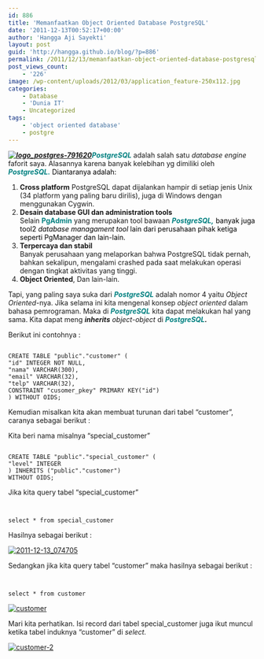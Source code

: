 ```yaml
---
id: 886
title: 'Memanfaatkan Object Oriented Database PostgreSQL'
date: '2011-12-13T00:52:17+00:00'
author: 'Hangga Aji Sayekti'
layout: post
guid: 'http://hangga.github.io/blog/?p=886'
permalink: /2011/12/13/memanfaatkan-object-oriented-database-postgresql/
post_views_count:
    - '226'
image: /wp-content/uploads/2012/03/application_feature-250x112.jpg
categories:
    - Database
    - 'Dunia IT'
    - Uncategorized
tags:
    - 'object oriented database'
    - postgre
---
```


<span style="color: #008080;">***[![](http://hangga.github.io/blog/wp-content/uploads/2011/12/logo_postgres-791620-300x237.png "logo_postgres-791620")](http://hangga.github.io/blog/wp-content/uploads/2011/12/logo_postgres-791620.png)PostgreSQL***</span> adalah salah satu *database engine* faforit saya. Alasannya karena banyak kelebihan yg dimiliki oleh <span style="color: #008080;">***PostgreSQL.*** <span style="color: #000000;">Diantaranya adalah:</span></span>

1. **Cross platform** PostgreSQL dapat dijalankan hampir di setiap jenis Unix (34 platform yang paling baru dirilis), juga di Windows dengan menggunakan Cygwin.
2. **Desain database GUI dan administration tools**  
    Selain <span style="color: #008080;">**PgAdmin**</span> yang merupakan tool bawaan <span style="color: #008080;">***PostgreSQL,***<span style="color: #000000;"> banyak juga tool2 *database managament tool* lain dari perusahaan pihak ketiga seperti PgManager dan lain-lain. </span></span>
3. **Terpercaya dan stabil**  
    Banyak perusahaan yang melaporkan bahwa PostgreSQL tidak pernah, bahkan sekalipun, mengalami crashed pada saat melakukan operasi dengan tingkat aktivitas yang tinggi.
4. **Object Oriented**, Dan lain-lain.

Tapi, yang paling saya suka dari <span style="color: #008080;">***PostgreSQL*** </span>adalah nomor 4 yaitu *Object Oriented*-nya. Jika selama ini kita mengenal konsep *object oriented* dalam bahasa pemrograman. Maka di <span style="color: #008080;">***PostgreSQL*** </span>kita dapat melakukan hal yang sama. Kita dapat meng ***inherits** object-object* di ***<span style="color: #008080;">PostgreSQL</span>.***

Berikut ini contohnya :

```

CREATE TABLE "public"."customer" (
"id" INTEGER NOT NULL,
"nama" VARCHAR(300),
"email" VARCHAR(32),
"telp" VARCHAR(32),
CONSTRAINT "cusomer_pkey" PRIMARY KEY("id")
) WITHOUT OIDS;
```

Kemudian misalkan kita akan membuat turunan dari tabel “customer”, caranya sebagai berikut :

Kita beri nama misalnya “special\_customer”

```

CREATE TABLE "public"."special_customer" (
"level" INTEGER
) INHERITS ("public"."customer")
WITHOUT OIDS;
```

Jika kita query tabel “special\_customer”

```


select * from special_customer

```

Hasilnya sebagai berikut :

[![](http://hangga.github.io/blog/wp-content/uploads/2011/12/2011-12-13_074705-300x45.png "2011-12-13_074705")](http://hangga.github.io/blog/wp-content/uploads/2011/12/2011-12-13_074705.png)

Sedangkan jika kita query tabel “customer” maka hasilnya sebagai berikut :

```


select * from customer

```

[![](http://hangga.github.io/blog/wp-content/uploads/2011/12/customer-300x99.png "customer")](http://hangga.github.io/blog/wp-content/uploads/2011/12/customer.png)

Mari kita perhatikan. Isi record dari tabel special\_customer juga ikut muncul ketika tabel induknya “customer” di *select.*

[![](http://hangga.github.io/blog/wp-content/uploads/2011/12/customer-2-300x99.png "customer-2")](http://hangga.github.io/blog/wp-content/uploads/2011/12/customer-2.png)
